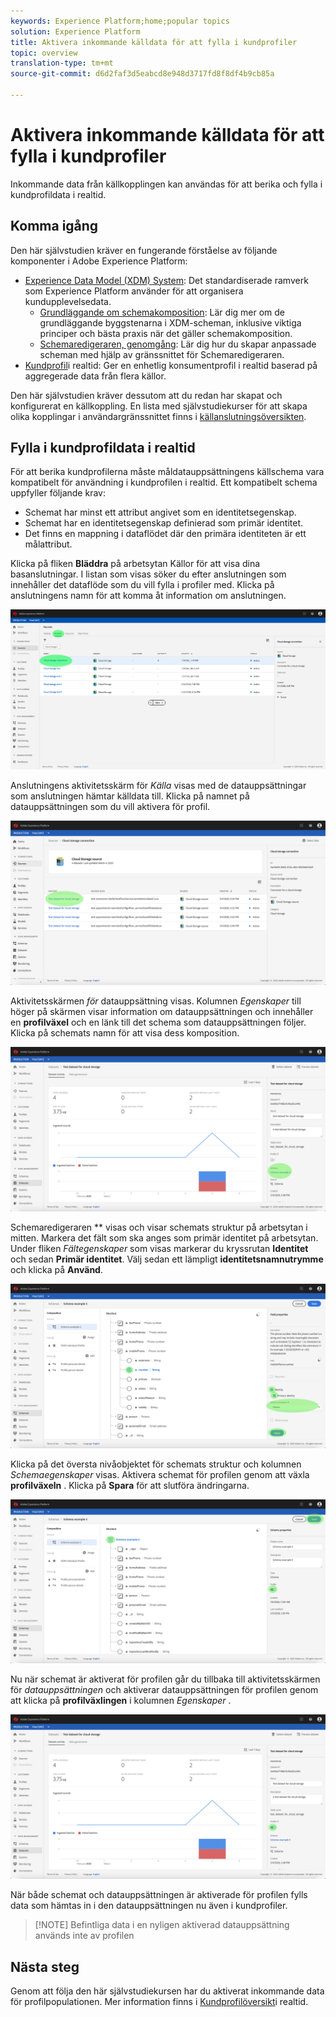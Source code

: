 ```yaml
---
keywords: Experience Platform;home;popular topics
solution: Experience Platform
title: Aktivera inkommande källdata för att fylla i kundprofiler
topic: overview
translation-type: tm+mt
source-git-commit: d6d2faf3d5eabcd8e948d3717fd8f8df4b9cb85a

---
```



# Aktivera inkommande källdata för att fylla i kundprofiler

Inkommande data från källkopplingen kan användas för att berika och fylla i kundprofildata i realtid.

## Komma igång

Den här självstudien kräver en fungerande förståelse av följande komponenter i Adobe Experience Platform:

- [Experience Data Model (XDM) System](../../../xdm/home.md): Det standardiserade ramverk som Experience Platform använder för att organisera kundupplevelsedata.
   - [Grundläggande om schemakomposition](../../../xdm/schema/composition.md): Lär dig mer om de grundläggande byggstenarna i XDM-scheman, inklusive viktiga principer och bästa praxis när det gäller schemakomposition.
   - [Schemaredigeraren, genomgång](../../../xdm/tutorials/create-schema-ui.md): Lär dig hur du skapar anpassade scheman med hjälp av gränssnittet för Schemaredigeraren.
- [Kundprofil](../../../profile/home.md)i realtid: Ger en enhetlig konsumentprofil i realtid baserad på aggregerade data från flera källor.

Den här självstudien kräver dessutom att du redan har skapat och konfigurerat en källkoppling.  En lista med självstudiekurser för att skapa olika kopplingar i användargränssnittet finns i [källanslutningsöversikten](../../home.md).

## Fylla i kundprofildata i realtid

För att berika kundprofilerna måste måldatauppsättningens källschema vara kompatibelt för användning i kundprofilen i realtid. Ett kompatibelt schema uppfyller följande krav:

- Schemat har minst ett attribut angivet som en identitetsegenskap.
- Schemat har en identitetsegenskap definierad som primär identitet.
- Det finns en mappning i dataflödet där den primära identiteten är ett målattribut.

Klicka på fliken **Bläddra** på arbetsytan Källor för att visa dina basanslutningar. I listan som visas söker du efter anslutningen som innehåller det dataflöde som du vill fylla i profiler med. Klicka på anslutningens namn för att komma åt information om anslutningen.

![](../../images/tutorials/dataflow/cloud-storage/browse.png)

Anslutningens aktivitetsskärm för *Källa* visas med de datauppsättningar som anslutningen hämtar källdata till. Klicka på namnet på datauppsättningen som du vill aktivera för profil.

![](../../images/tutorials/dataflow/cloud-storage/dataset-dataflow.png)

Aktivitetsskärmen *för* datauppsättning visas. Kolumnen *Egenskaper* till höger på skärmen visar information om datauppsättningen och innehåller en **profilväxel** och en länk till det schema som datauppsättningen följer. Klicka på schemats namn för att visa dess komposition.

![](../../images/tutorials/dataflow/cloud-storage/select-dataset-schema.png)

Schemaredigeraren ** visas och visar schemats struktur på arbetsytan i mitten. Markera det fält som ska anges som primär identitet på arbetsytan. Under fliken *Fältegenskaper* som visas markerar du kryssrutan **Identitet** och sedan **Primär identitet**. Välj sedan ett lämpligt **identitetsnamnutrymme** och klicka på **Använd**.

![](../../images/tutorials/dataflow/cloud-storage/set-schema-identity.png)

Klicka på det översta nivåobjektet för schemats struktur och kolumnen *Schemaegenskaper* visas. Aktivera schemat för profilen genom att växla **profilväxeln** . Klicka på **Spara** för att slutföra ändringarna.

![](../../images/tutorials/dataflow/cloud-storage/enable-profile.png)

Nu när schemat är aktiverat för profilen går du tillbaka till aktivitetsskärmen för *datauppsättningen* och aktiverar datauppsättningen för profilen genom att klicka på **profilväxlingen** i kolumnen *Egenskaper* .

![](../../images/tutorials/dataflow/cloud-storage/enable-dataset-profile.png)

När både schemat och datauppsättningen är aktiverade för profilen fylls data som hämtas in i den datauppsättningen nu även i kundprofiler.

>[!NOTE] Befintliga data i en nyligen aktiverad datauppsättning används inte av profilen

## Nästa steg

Genom att följa den här självstudiekursen har du aktiverat inkommande data för profilpopulationen. Mer information finns i [Kundprofilöversikt](../../../profile/home.md)i realtid.